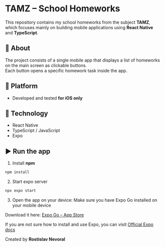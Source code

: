 # TAMZ – School Homeworks

This repository contains my school homeworks from the subject **TAMZ**, which focuses mainly on building mobile applications using **React Native** and **TypeScript**.

## 🧠 About

The project consists of a single mobile app that displays a list of homeworks on the main screen as clickable buttons.  
Each button opens a specific homework task inside the app.

## 📱 Platform

- Developed and tested **for iOS only**

## 🚀 Technology

- React Native
- TypeScript / JavaScript
- Expo

## ▶️ Run the app

1. Install **npm**

```bash
npm install
```

2. Start expo server

```bash
npx expo start
```

3. Open the app on your device:
   Make sure you have Expo Go installed on your mobile device

Download it here: [Expo Go – App Store](https://apps.apple.com/us/app/expo-go/id982107779)

If you are not sure how to install and use Expo, you can visit [Official Expo docs](https://docs.expo.dev/)

Created by **Rostislav Nevoral**
